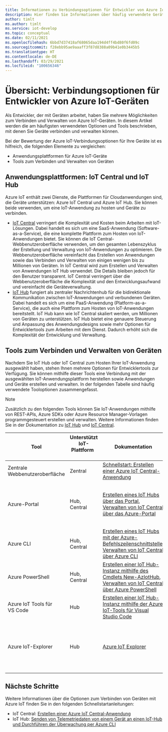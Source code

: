 ```yaml
---
title: Informationen zu Verbindungsoptionen für Entwickler von Azure IoT-Geräten
description: Hier finden Sie Informationen über häufig verwendete Geräteverbindungsoptionen und Tools für Entwickler von Azure IoT-Geräten.
author: timlt
ms.author: timlt
ms.service: iot-develop
ms.topic: conceptual
ms.date: 02/11/2021
ms.openlocfilehash: 6bbd7d37418af68065daa194d4ff4bd80f6fd09c
ms.sourcegitcommit: f28ebb95ae9aaaff3f87d8388a09b41e0b3445b5
ms.translationtype: HT
ms.contentlocale: de-DE
ms.lasthandoff: 03/29/2021
ms.locfileid: "100656346"
---
```

# <a name="overview-connection-options-for-azure-iot-device-developers"></a>Übersicht: Verbindungsoptionen für Entwickler von Azure IoT-Geräten
Als Entwickler, der mit Geräten arbeitet, haben Sie mehrere Möglichkeiten zum Verbinden und Verwalten von Azure IoT-Geräten. In diesem Artikel werden die am häufigsten verwendeten Optionen und Tools beschrieben, mit denen Sie Geräte verbinden und verwalten können.

Bei der Bewertung der Azure IoT-Verbindungsoptionen für Ihre Geräte ist es hilfreich, die folgenden Elemente zu vergleichen:
- Anwendungsplattformen für Azure IoT-Geräte
- Tools zum Verbinden und Verwalten von Geräten

## <a name="application-platforms-iot-central-and-iot-hub"></a>Anwendungsplattformen: IoT Central und IoT Hub
Azure IoT enthält zwei Dienste, die Plattformen für Cloudanwendungen sind, die Geräte unterstützen: Azure IoT Central und Azure IoT Hub. Sie können beide verwenden, um eine IoT-Anwendung zu hosten und Geräte zu verbinden.
- [IoT Central](../iot-central/core/overview-iot-central.md) verringert die Komplexität und Kosten beim Arbeiten mit IoT-Lösungen. Dabei handelt es sich um eine SaaS-Anwendung (Software-as-a-Service), die eine komplette Plattform zum Hosten von IoT-Anwendungen bietet. Sie können die IoT Central-Webbenutzeroberfläche verwenden, um den gesamten Lebenszyklus der Erstellung und Verwaltung von IoT-Anwendungen zu optimieren. Die Webbenutzeroberfläche vereinfacht das Erstellen von Anwendungen sowie das Verbinden und Verwalten von einigen wenigen bis zu Millionen von Geräten. In IoT Central wird zum Erstellen und Verwalten von Anwendungen IoT Hub verwendet. Die Details bleiben jedoch für den Benutzer transparent. IoT Central verringert über die Webbenutzeroberfläche die Komplexität und den Entwicklungsaufwand und vereinfacht die Geräteverwaltung.
- [IoT Hub](../iot-hub/about-iot-hub.md) fungiert als zentraler Nachrichtenhub für die bidirektionale Kommunikation zwischen IoT-Anwendungen und verbundenen Geräten. Dabei handelt es sich um eine PaaS-Anwendung (Platform-as-a-Service), die auch eine Plattform zum Hosten von IoT-Anwendungen bereitstellt. IoT Hub kann wie IoT Central skaliert werden, um Millionen von Geräten zu unterstützen. IoT Hub bietet eine genauere Steuerung und Anpassung des Anwendungsdesigns sowie mehr Optionen für Entwicklertools zum Arbeiten mit dem Dienst. Dadurch erhöht sich die Komplexität der Entwicklung und Verwaltung.

## <a name="tools-to-connect-and-manage-devices"></a>Tools zum Verbinden und Verwalten von Geräten
Nachdem Sie IoT Hub oder IoT Central zum Hosten Ihrer IoT-Anwendung ausgewählt haben, stehen Ihnen mehrere Optionen für Entwicklertools zur Verfügung. Sie können mithilfe dieser Tools eine Verbindung mit der ausgewählten IoT-Anwendungsplattform herstellen sowie Anwendungen und Geräte erstellen und verwalten. In der folgenden Tabelle sind häufig verwendete Tooloptionen zusammengefasst. 

> [!NOTE]
> Zusätzlich zu den folgenden Tools können Sie IoT-Anwendungen mithilfe von REST-APIs, Azure SDKs oder Azure Resource Manager-Vorlagen programmgesteuert erstellen und verwalten. Weitere Informationen finden Sie in der Dokumentation zu [IoT Hub](../iot-hub/about-iot-hub.md) und [IoT Central](../iot-central/core/overview-iot-central.md).

|Tool  |Unterstützt IoT-Plattform &nbsp; &nbsp; &nbsp; &nbsp; |Dokumentation  |BESCHREIBUNG  |
|---------|---------|---------|---------|
|Zentrale Webbenutzeroberfläche     | Zentral | [Schnellstart: Erstellen einer Azure IoT Central-Anwendung](../iot-central/core/quick-deploy-iot-central.md) | Browserbasiertes Portal für IoT Central |
|Azure-Portal     | Hub, Central      | [Erstellen eines IoT Hubs über das Portal](../iot-hub/iot-hub-create-through-portal.md), [Verwalten von IoT Central über das Azure-Portal](../iot-central/core/howto-manage-iot-central-from-portal.md)| Browserbasiertes Portal für IoT Hub und Geräte. Kann auch mit anderen Azure-Ressourcen, einschließlich IoT Central, verwendet werden. |
|Azure CLI     | Hub, Central          | [Erstellen eines IoT Hubs mit der Azure-Befehlszeilenschnittstelle](../iot-hub/iot-hub-create-using-cli.md), [Verwalten von IoT Central über Azure CLI](../iot-central/core/howto-manage-iot-central-from-cli.md) | Befehlszeilenschnittstelle zum Erstellen und Verwalten von IoT-Anwendungen |
|Azure PowerShell     | Hub, Central   | [Erstellen einer IoT Hub-Instanz mithilfe des Cmdlets New-AzIotHub](../iot-hub/iot-hub-create-using-powershell.md), [Verwalten von IoT Central über Azure PowerShell](../iot-central/core/howto-manage-iot-central-from-powershell.md) | PowerShell-Schnittstelle zum Erstellen und Verwalten von IoT-Anwendungen |
|Azure IoT Tools für VS Code  | Hub | [Erstellen einer IoT Hub-Instanz mithilfe der Azure IoT-Tools für Visual Studio Code](../iot-hub/iot-hub-create-use-iot-toolkit.md) | VS Code-Erweiterung für IoT Hub-Anwendungen |
|Azure IoT-Explorer     | Hub | [Azure IoT Explorer](https://github.com/Azure/azure-iot-explorer) | Kann keine IoT-Hubs erstellen. Stellt zum Verwalten von Geräten eine Verbindung mit einem vorhandenen IoT-Hub her. Wird häufig mit der CLI oder dem Portal verwendet.|

## <a name="next-steps"></a>Nächste Schritte
Weitere Informationen über die Optionen zum Verbinden von Geräten mit Azure IoT finden Sie in den folgenden Schnellstartanleitungen:
- IoT Central: [Erstellen einer Azure IoT Central-Anwendung](../iot-central/core/quick-deploy-iot-central.md)
- IoT Hub: [Senden von Telemetriedaten von einem Gerät an einen IoT-Hub und Durchführen der Überwachung per Azure CLI](../iot-hub/quickstart-send-telemetry-cli.md)